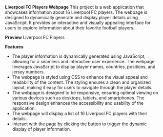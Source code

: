 **Liverpool FC Players Webpage**
This project is a web application that showcases information about 16 Liverpool FC players. The webpage is designed to dynamically generate and display player details using JavaScript. It provides an interactive and visually appealing interface for users to explore information about their favorite football players.

**Preview**
Liverpool FC Players

**Features**
- The player information is dynamically generated using JavaScript, allowing for a seamless and interactive user experience. The webpage leverages JavaScript to display player names, countries, positions, and jersey numbers.
- The webpage is styled using CSS to enhance the visual appeal and readability of the content. The styling ensures a clean and organized layout, making it easy for users to navigate through the player details.
- The webpage is designed to be responsive, ensuring optimal viewing on various devices such as desktops, tablets, and smartphones. The responsive design enhances the accessibility and usability of the application.
- The webpage will display a list of 16 Liverpool FC players with their details.
- Interact with the page by clicking the button to trigger the dynamic display of player information.
